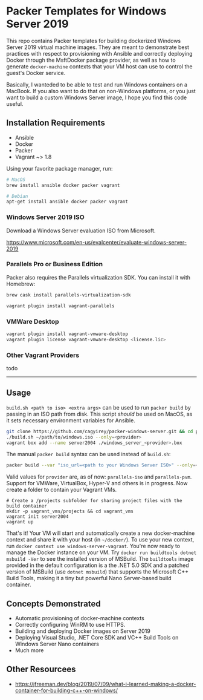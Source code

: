 # Packer Templates for Windows Server 2019

This repo contains Packer templates for building dockerized Windows Server 2019 virtual machine images. They are meant to demonstrate best practices with respect  to provisioning with Ansible and correctly deploying Docker through the MsftDocker package provider, as well as how to generate `docker-machine` contexts that your VM host can use to control the guest's Docker service.

Basically, I wanteded to be able to test and run Windows containers on a MacBook. If you also want to do that on non-Windows platforms, or you just want to build a custom Windows Server image, I hope you find this code useful.

## Installation Requirements
- Ansible
- Docker
- Packer
- Vagrant ~> 1.8

Using your favorite package manager, run:

```sh
# MacOS
brew install ansible docker packer vagrant

# Debian
apt-get install ansible docker packer vagrant
```

### Windows Server 2019 ISO

Download a Windows Server evaluation ISO from Microsoft.

https://www.microsoft.com/en-us/evalcenter/evaluate-windows-server-2019

### Parallels Pro or Business Edition

Packer also requires the Parallels virtualization SDK. You can install it with Homebrew:

```sh
brew cask install parallels-virtualization-sdk
```

```sh
vagrant plugin install vagrant-parallels
```

### VMWare Desktop


```sh
vagrant plugin install vagrant-vmware-desktop
vagrant plugin license vagrant-vmware-desktop <license.lic>
```

### Other Vagrant Providers
todo

----

## Usage
`build.sh <path to iso> <extra args>` can be used to run `packer build` by passing in an ISO path from disk. This script *should* be used on MacOS, as it sets necessary environment variables for Ansible.

```sh
git clone https://github.com/cagyirey/packer-windows-server.git && cd packer-windows-server
./build.sh ~/path/to/windows.iso --only=<provider>
vagrant box add --name server2004 ./windows_server_<provider>.box
```

The manual `packer build` syntax can be used instead of `build.sh`:
```sh
packer build --var "iso_url=<path to your Windows Server ISO>" --only=<provider> windows_server_2004.json
```

Valid values for `provider` are, as of now: `parallels-iso` and `parallels-pvm`. Support for VMWare, VirtualBox, Hyper-V and others is in progress. Now create a folder to contain your Vagrant VMs.

```
# Create a /projects subfolder for sharing project files with the build container
mkdir -p vagrant_vms/projects && cd vagrant_vms
vagrant init server2004
vagrant up
```

That's it! Your VM will start and automatically create a new docker-machine context and share it with your host (in `~/docker/`). To use your new context, run `docker context use windows-server-vagrant`. You're now ready to manage the Docker instance on your VM. Try `docker run buildtools dotnet msbuild -Ver` to see the installed version of MSBuild. The `buildtools` image provided in the default configuration is a  the .NET 5.0 SDK and a patched version of MSBuild (use `dotnet msbuild`) that supports the Microsoft C++ Build Tools, making it a tiny but powerful Nano Server-based build container.

## Concepts Demonstrated

- Automatic provisioning of docker-machine contexts
- Correctly configuring WinRM to use HTTPS.
- Building and deploying Docker images on Server 2019
- Deploying Visual Studio, .NET Core SDK and VC++ Build Tools on Windows Server Nano containers
- Much more

## Other Resourcees

- https://jfreeman.dev/blog/2019/07/09/what-i-learned-making-a-docker-container-for-building-c++-on-windows/
